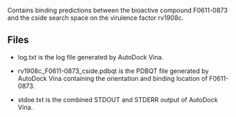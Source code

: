 Contains binding predictions between the bioactive compound F0611-0873 and the cside search space on the virulence factor rv1908c.

## Files

- log.txt is the log file generated by AutoDock Vina.

- rv1908c_F0611-0873_cside.pdbqt is the PDBQT file generated by AutoDock Vina containing the orientation and binding location of F0611-0873.

- stdoe.txt is the combined STDOUT and STDERR output of AutoDock Vina.


